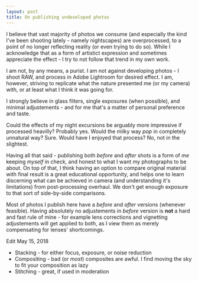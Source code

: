 ```yaml
---
layout: post
title: On publishing undeveloped photos
---
```


I believe that vast majority of photos we consume (and especially the kind I've been shooting lately - namely nightscapes) are overprocessed, to a point of no longer reflecting reality (or even trying to do so). While I acknowledge that as a form of artistict expression and sometimes appreciate the effect - I try to not follow that trend in my own work.

I am not, by any means, a purist. I am not against developing photos - I shoot RAW, and process in Adobe Lightroom for desired effect. I am, however, striving to replicate what the nature presented me (or my camera) with, or at least what I think it was going for.

I strongly believe in glass filters, single exposures (when possible), and minimal adjustements - and for me that's a matter of personal preference and taste.

Could the effects of my night excursions be arguably more impressive if processed heavilly? Probably yes. Would the milky way *pop* in completely unnatural way? Sure. Would have I enjoyed that process? No, not in the slightest.

Having all that said - publishing both *before* and *after* shots is a form of *me* keeping *myself* in check, and honest to what I want my photographs to be about. On top of that, I think having an option to compare original material with final result is a great educational opportunity, and helps one to learn discerning what can be achieved in camera (and understanding it's limitations) from post-processing overhaul. We don't get enough exposure to that sort of side-by-side comparisons.

Most of photos I publish here have a *before* and *after* versions (whenever feasible). Having absolutely no adjustements in *before* version is **not** a hard and fast rule of mine - for example lens corrections and vignetting adjustements will get applied to both, as I view them as merely compensating for lenses' shortcomings.

Edit May 15, 2018

* Stacking - for either focus, exposure, or noise reduction
* Compositing - bad (or *most*) composites are awful. I find moving the sky to fit your composition as lazy
* Stitching - great, if used in moderation
